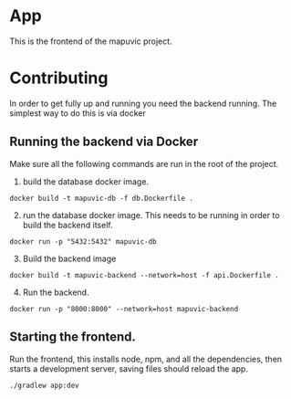 # App

This is the frontend of the mapuvic project.

# Contributing

In order to get fully up and running you need the backend running. The simplest way to do this is via docker

## Running the backend via Docker

Make sure all the following commands are run in the root of the project.

1. build the database docker image.

```shell
docker build -t mapuvic-db -f db.Dockerfile .
```

2. run the database docker image. This needs to be running in order to build the backend itself.

```shell
docker run -p "5432:5432" mapuvic-db
```

3. Build the backend image

```shell
docker build -t mapuvic-backend --network=host -f api.Dockerfile .
```

4. Run the backend.

```shell
docker run -p "8000:8000" --network=host mapuvic-backend
```

## Starting the frontend.

Run the frontend, this installs node, npm, and all the dependencies, then starts a development server, saving files
should reload the app.

```shell
./gradlew app:dev 
```
